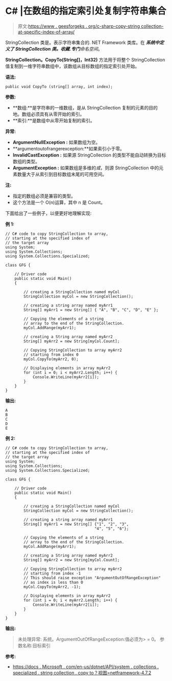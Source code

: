 # C# |在数组的指定索引处复制字符串集合

> 原文:[https://www . geesforgeks . org/c-sharp-copy-string collection-at-specific-index-of-array/](https://www.geeksforgeeks.org/c-sharp-copy-stringcollection-at-the-specified-index-of-array/)

StringCollection 类是。表示字符串集合的. NET Framework 类库。在 ***系统中定义了 StringCollection 类。收藏.专门**命名空间*。

**StringCollection。CopyTo(String[]，Int32)** 方法用于将整个 StringCollection 值复制到一维字符串数组中，该数组从目标数组的指定索引处开始。

**语法:**

```
public void CopyTo (string[] array, int index);

```

**参数:**

*   **数组:**是字符串的一维数组，是从 StringCollection 复制的元素的目的地。数组必须具有从零开始的索引。
*   **索引:**是数组中从零开始复制的索引。

**异常:**

*   **ArgumentNullException :** 如果数组为空。
*   **argumentoutofrangerexception:**如果索引小于零。
*   **InvalidCastException :** 如果源 StringCollection 的类型不能自动转换为目标数组的类型。
*   **ArgumentException :** 如果数组是多维的*或*，则源 StringCollection 中的元素数量大于从索引到目标数组末尾的可用空间。

**注:**

*   指定的数组必须是兼容的类型。
*   这个方法是一个 O(n)运算，其中 n 是 Count。

下面给出了一些例子，以便更好地理解实现:

**例 1:**

```
// C# code to copy StringCollection to array,
// starting at the specified index of
// the target array
using System;
using System.Collections;
using System.Collections.Specialized;

class GFG {

    // Driver code
    public static void Main()
    {

        // creating a StringCollection named myCol
        StringCollection myCol = new StringCollection();

        // creating a string array named myArr1
        String[] myArr1 = new String[] { "A", "B", "C", "D", "E" };

        // Copying the elements of a string
        // array to the end of the StringCollection.
        myCol.AddRange(myArr1);

        // creating a String array named myArr2
        String[] myArr2 = new String[myCol.Count];

        // Copying StringCollection to array myArr2
        // starting from index 0
        myCol.CopyTo(myArr2, 0);

        // Displaying elements in array myArr2
        for (int i = 0; i < myArr2.Length; i++) {
            Console.WriteLine(myArr2[i]);
        }
    }
}
```

**输出:**

```
A
B
C
D
E

```

**例 2:**

```
// C# code to copy StringCollection to array,
// starting at the specified index of
// the target array
using System;
using System.Collections;
using System.Collections.Specialized;

class GFG {

    // Driver code
    public static void Main()
    {

        // creating a StringCollection named myCol
        StringCollection myCol = new StringCollection();

        // creating a string array named myArr1
        String[] myArr1 = new String[] {"1", "2", "3",
                                       "4", "5", "6"};

        // Copying the elements of a string
        // array to the end of the StringCollection.
        myCol.AddRange(myArr1);

        // creating a String array named myArr2
        String[] myArr2 = new String[myCol.Count];

        // Copying StringCollection to array myArr2
        // starting from index -1
        // This should raise exception "ArgumentOutOfRangeException"
        // as index is less than 0
        myCol.CopyTo(myArr2, -1);

        // Displaying elements in array myArr2
        for (int i = 0; i < myArr2.Length; i++) {
            Console.WriteLine(myArr2[i]);
        }
    }
}
```

**输出:**

> 未处理异常:
> 系统。ArgumentOutOfRangeException:值必须为> = 0。
> 参数名称:目标索引

**参考:**

*   [https://docs . Microsoft . com/en-us/dotnet/API/system . collections . specialized . string collection . copy to？视图=netframework-4.7.2](https://docs.microsoft.com/en-us/dotnet/api/system.collections.specialized.stringcollection.copyto?view=netframework-4.7.2)